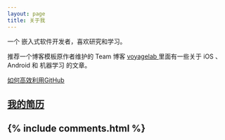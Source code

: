 ```yaml
---
layout: page
title: 关于我 
---
```


一个 嵌入式软件开发者，喜欢研究和学习。
<p>

推荐一个博客模板原作者维护的 Team 博客
<a target="_blank" href="http://talkingdata.me/"> voyagelab </a>
里面有一些关于 iOS 、Android 和 机器学习 的文章。



<p> 

<p>   
<a href="http://www.yangzhiping.com/tech/github.html">如何高效利用GitHub</a>


<h2><a href="/resume/zhangqunweiMAIN.html">我的简历</a><h2>


{% include comments.html %}

